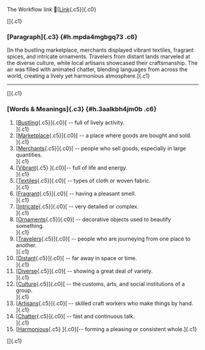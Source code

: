 The Workflow link
👏[[Link](https://www.google.com/url?q=http://www.google.com&sa=D&source=editors&ust=1757075988773120&usg=AOvVaw2DGVo6VgKzs2R53OyISmnE){.c5}]{.c0}

[]{.c1}

### [Paragraph]{.c3} {#h.mpda4mgbgq73 .c6}

[In the bustling marketplace, merchants displayed vibrant textiles,
fragrant spices, and intricate ornaments. Travelers from distant lands
marveled at the diverse culture, while local artisans showcased their
craftsmanship. The air was filled with animated chatter, blending
languages from across the world, creating a lively yet harmonious
atmosphere.]{.c1}

------------------------------------------------------------------------

[]{.c1}

### [Words & Meanings]{.c3} {#h.3aalkbh4jm0b .c6}

1.  [[Bustling](https://www.google.com/url?q=http://www.google.com&sa=D&source=editors&ust=1757075988774930&usg=AOvVaw1-m_8mEzEIrkEk-t0clLU5){.c5}]{.c0}[ --
    full of lively activity.\
    ]{.c1}
2.  [[Marketplace](https://www.google.com/url?q=http://www.google.com&sa=D&source=editors&ust=1757075988775289&usg=AOvVaw2_GLeOjzMFZ18ozpvIcabg){.c5}]{.c0}[ --
    a place where goods are bought and sold.\
    ]{.c1}
3.  [[Merchants](https://www.google.com/url?q=http://www.google.com&sa=D&source=editors&ust=1757075988775646&usg=AOvVaw16e-Meq5YeVFuFkoWAz4og){.c5}]{.c0}[ --
    people who sell goods, especially in large quantities.\
    ]{.c1}
4.  [[Vibrant](https://www.google.com/url?q=http://www.google.com&sa=D&source=editors&ust=1757075988776073&usg=AOvVaw0hlI1mbpOnHLLlOXtxbNX3){.c5}
    ]{.c0}[-- full of life and energy.\
    ]{.c1}
5.  [[Textiles](https://www.google.com/url?q=http://www.google.com&sa=D&source=editors&ust=1757075988776351&usg=AOvVaw3F0he2KnZ5VUiDfK0sblVr){.c5}]{.c0}[ --
    types of cloth or woven fabric.\
    ]{.c1}
6.  [[Fragrant](https://www.google.com/url?q=http://www.google.com&sa=D&source=editors&ust=1757075988776687&usg=AOvVaw2OLIZ6Z_Dirsr3Vi5pXkel){.c5}]{.c0}[ --
    having a pleasant smell.\
    ]{.c1}
7.  [[Intricate](https://www.google.com/url?q=http://www.google.com&sa=D&source=editors&ust=1757075988777288&usg=AOvVaw2mtYEYPtIRUbncvu5DhJ58){.c5}]{.c0}[ --
    very detailed or complex.\
    ]{.c1}
8.  [[Ornaments](https://www.google.com/url?q=http://www.google.com&sa=D&source=editors&ust=1757075988777858&usg=AOvVaw1sY3qJ6SCh39ZTUmaLPZI1){.c5}]{.c0}[ --
    decorative objects used to beautify something.\
    ]{.c1}
9.  [[Travelers](https://www.google.com/url?q=http://www.google.com&sa=D&source=editors&ust=1757075988778224&usg=AOvVaw2Bt7vc6ZRaHg7KzGNqDR6i){.c5}]{.c0}[ --
    people who are journeying from one place to another.\
    ]{.c1}
10. [[Distant](https://www.google.com/url?q=http://www.google.com&sa=D&source=editors&ust=1757075988778596&usg=AOvVaw21pPViZoFnrm1GeNXyUPh4){.c5}]{.c0}[ --
    far away in space or time.\
    ]{.c1}
11. [[Diverse](https://www.google.com/url?q=http://www.google.com&sa=D&source=editors&ust=1757075988778922&usg=AOvVaw18lk6vlpH-s1YnhynOGIQh){.c5}]{.c0}[ --
    showing a great deal of variety.\
    ]{.c1}
12. [[Culture](https://www.google.com/url?q=http://www.google.com&sa=D&source=editors&ust=1757075988779268&usg=AOvVaw1D3A12wNuVNZqRNamse2Gg){.c5}]{.c0}[ --
    the customs, arts, and social institutions of a group.\
    ]{.c1}
13. [[Artisans](https://www.google.com/url?q=http://www.google.com&sa=D&source=editors&ust=1757075988779633&usg=AOvVaw1GIFHc3ZZy6H9Rc2vgpzke){.c5}]{.c0}[ --
    skilled craft workers who make things by hand.\
    ]{.c1}
14. [[Chatter](https://www.google.com/url?q=http://www.google.com&sa=D&source=editors&ust=1757075988780219&usg=AOvVaw22LBlqgvyr-6vY81ADBLYj){.c5}]{.c0}[ --
    fast and continuous talk.\
    ]{.c1}
15. [[Harmonious](https://www.google.com/url?q=http://www.google.com&sa=D&source=editors&ust=1757075988780532&usg=AOvVaw0kXtRGBNBofdwhaKTJDW8J){.c5}
    ]{.c0}[-- forming a pleasing or consistent whole.]{.c1}

[]{.c1}
